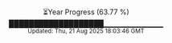 <p align="center">
⏳Year Progress (63.77 %)<br>
███████████████████▁▁▁▁▁▁▁▁▁▁▁ <br>
<sub>Updated: Thu, 21 Aug 2025 18:03:46 GMT</sub>
</p>

